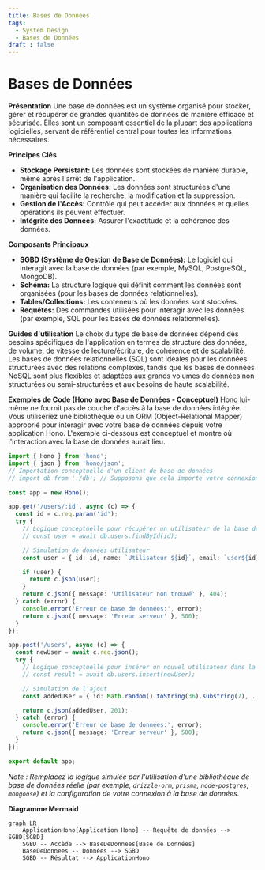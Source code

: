 ```yaml
---
title: Bases de Données
tags:
  - System Design
  - Bases de Données
draft : false
---
```


# Bases de Données

**Présentation**
Une base de données est un système organisé pour stocker, gérer et récupérer de grandes quantités de données de manière efficace et sécurisée. Elles sont un composant essentiel de la plupart des applications logicielles, servant de référentiel central pour toutes les informations nécessaires.

**Principes Clés**
- **Stockage Persistant:** Les données sont stockées de manière durable, même après l'arrêt de l'application.
- **Organisation des Données:** Les données sont structurées d'une manière qui facilite la recherche, la modification et la suppression.
- **Gestion de l'Accès:** Contrôle qui peut accéder aux données et quelles opérations ils peuvent effectuer.
- **Intégrité des Données:** Assurer l'exactitude et la cohérence des données.

**Composants Principaux**
- **SGBD (Système de Gestion de Base de Données):** Le logiciel qui interagit avec la base de données (par exemple, MySQL, PostgreSQL, MongoDB).
- **Schéma:** La structure logique qui définit comment les données sont organisées (pour les bases de données relationnelles).
- **Tables/Collections:** Les conteneurs où les données sont stockées.
- **Requêtes:** Des commandes utilisées pour interagir avec les données (par exemple, SQL pour les bases de données relationnelles).

**Guides d'utilisation**
Le choix du type de base de données dépend des besoins spécifiques de l'application en termes de structure des données, de volume, de vitesse de lecture/écriture, de cohérence et de scalabilité. Les bases de données relationnelles (SQL) sont idéales pour les données structurées avec des relations complexes, tandis que les bases de données NoSQL sont plus flexibles et adaptées aux grands volumes de données non structurées ou semi-structurées et aux besoins de haute scalabilité.

**Exemples de Code (Hono avec Base de Données - Conceptuel)**
Hono lui-même ne fournit pas de couche d'accès à la base de données intégrée. Vous utiliseriez une bibliothèque ou un ORM (Object-Relational Mapper) approprié pour interagir avec votre base de données depuis votre application Hono. L'exemple ci-dessous est conceptuel et montre où l'interaction avec la base de données aurait lieu.

```typescript
import { Hono } from 'hono';
import { json } from 'hono/json';
// Importation conceptuelle d'un client de base de données
// import db from './db'; // Supposons que cela importe votre connexion DB

const app = new Hono();

app.get('/users/:id', async (c) => {
  const id = c.req.param('id');
  try {
    // Logique conceptuelle pour récupérer un utilisateur de la base de données
    // const user = await db.users.findById(id);

    // Simulation de données utilisateur
    const user = { id: id, name: `Utilisateur ${id}`, email: `user${id}@example.com` };

    if (user) {
      return c.json(user);
    }
    return c.json({ message: 'Utilisateur non trouvé' }, 404);
  } catch (error) {
    console.error('Erreur de base de données:', error);
    return c.json({ message: 'Erreur serveur' }, 500);
  }
});

app.post('/users', async (c) => {
  const newUser = await c.req.json();
  try {
    // Logique conceptuelle pour insérer un nouvel utilisateur dans la base de données
    // const result = await db.users.insert(newUser);

    // Simulation de l'ajout
    const addedUser = { id: Math.random().toString(36).substring(7), ...newUser }; // ID simulé

    return c.json(addedUser, 201);
  } catch (error) {
    console.error('Erreur de base de données:', error);
    return c.json({ message: 'Erreur serveur' }, 500);
  }
});

export default app;
```
*Note : Remplacez la logique simulée par l'utilisation d'une bibliothèque de base de données réelle (par exemple, `drizzle-orm`, `prisma`, `node-postgres`, `mongoose`) et la configuration de votre connexion à la base de données.*

**Diagramme Mermaid**
```mermaid
graph LR
    ApplicationHono[Application Hono] -- Requête de données --> SGBD[SGBD]
    SGBD -- Accède --> BaseDeDonnees[Base de Données]
    BaseDeDonnees -- Données --> SGBD
    SGBD -- Résultat --> ApplicationHono